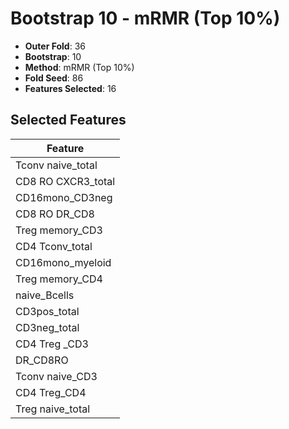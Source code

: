 # Bootstrap 10 - mRMR (Top 10%)

- **Outer Fold**: 36
- **Bootstrap**: 10
- **Method**: mRMR (Top 10%)
- **Fold Seed**: 86
- **Features Selected**: 16

## Selected Features

| Feature |
|---------|
| Tconv naive_total |
| CD8 RO CXCR3_total |
| CD16mono_CD3neg |
| CD8 RO DR_CD8 |
| Treg memory_CD3 |
| CD4 Tconv_total |
| CD16mono_myeloid |
| Treg memory_CD4 |
| naive_Bcells |
| CD3pos_total |
| CD3neg_total |
| CD4 Treg _CD3 |
| DR_CD8RO |
| Tconv naive_CD3 |
| CD4 Treg_CD4 |
| Treg naive_total |
